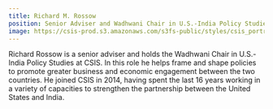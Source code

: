 ```yaml
---
title: Richard M. Rossow
position: Senior Adviser and Wadhwani Chair in U.S.-India Policy Studies
image: https://csis-prod.s3.amazonaws.com/s3fs-public/styles/csis_portrait/public/contributor/5Rossow.jpg?itok=IT3354te
---
```


Richard Rossow is a senior adviser and holds the Wadhwani Chair in U.S.-India Policy Studies at CSIS. In this role he helps frame and shape policies to promote greater business and economic engagement between the two countries. He joined CSIS in 2014, having spent the last 16 years working in a variety of capacities to strengthen the partnership between the United States and India.
